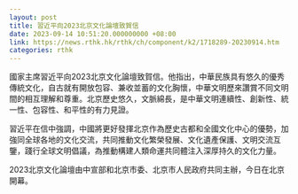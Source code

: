 ```yaml
---
layout: post
title: 習近平向2023北京文化論壇致賀信
date: 2023-09-14 10:51:20.000000000 +08:00
link: https://news.rthk.hk/rthk/ch/component/k2/1718289-20230914.htm
categories: rthk
---
```


國家主席習近平向2023北京文化論壇致賀信。他指出，中華民族具有悠久的優秀傳統文化，自古就有開放包容、兼收並蓄的文化胸懷，中華文明歷來讚賞不同文明間的相互理解和尊重。北京歷史悠久，文脈綿長，是中華文明連續性、創新性、統一性、包容性、和平性的有力見證。

習近平在信中強調，中國將更好發揮北京作為歷史古都和全國文化中心的優勢，加強同全球各地的文化交流，共同推動文化繁榮發展、文化遺產保護、文明交流互鑒，踐行全球文明倡議，為推動構建人類命運共同體注入深厚持久的文化力量。

2023北京文化論壇由中宣部和北京市委、北京市人民政府共同主辦，今日在北京開幕。
